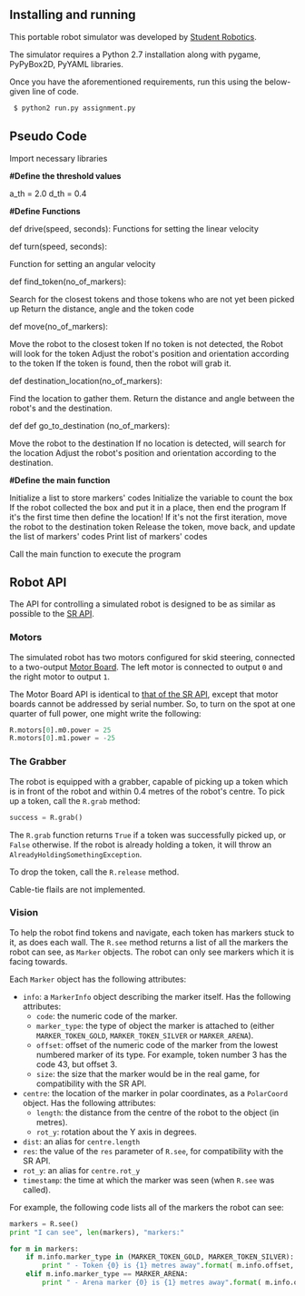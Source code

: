 Installing and running
----------------------
This portable robot simulator was developed by [Student Robotics](https://studentrobotics.org).

The simulator requires a Python 2.7 installation along with pygame, PyPyBox2D, PyYAML libraries. 

Once you have the aforementioned requirements, run this using the below-given line of code. 
```bash
 $ python2 run.py assignment.py
```

**Pseudo Code**
-------------


Import necessary libraries

**#Define the threshold values**



a_th = 2.0
d_th = 0.4

**#Define Functions**

def drive(speed, seconds):
Functions for setting the linear velocity

def turn(speed, seconds):

Function for setting an angular velocity

def find_token(no_of_markers):

 Search for the closest tokens and those tokens who are not yet been picked up
 Return the distance, angle and the token code

def move(no_of_markers):

 Move the robot to the closest token
 If no token is not detected, the Robot will look for the token
 Adjust the robot's position and orientation according to the token
 If the token is found, then the robot will grab it.

def destination_location(no_of_markers):

 Find the location to gather them.
 Return the distance and angle between the robot's and the destination.

def def go_to_destination (no_of_markers):

 Move the robot to the destination
 If no location is detected, will search for the location
 Adjust the robot's position and orientation according to the destination.

**#Define the main function**

Initialize a list to store markers' codes
Initialize the variable to count the box
If the robot collected the box and put it in a place, then end the program
If it's the first time then define the location!
If it's not the first iteration, move the robot to the destination token
Release the token, move back, and update the list of markers' codes
Print list of markers' codes

Call the main function to execute the program


Robot API
---------

The API for controlling a simulated robot is designed to be as similar as possible to the [SR API][sr-api].

### Motors ###

The simulated robot has two motors configured for skid steering, connected to a two-output [Motor Board](https://studentrobotics.org/docs/kit/motor_board). The left motor is connected to output `0` and the right motor to output `1`.

The Motor Board API is identical to [that of the SR API](https://studentrobotics.org/docs/programming/sr/motors/), except that motor boards cannot be addressed by serial number. So, to turn on the spot at one quarter of full power, one might write the following:

```python
R.motors[0].m0.power = 25
R.motors[0].m1.power = -25
```

### The Grabber ###

The robot is equipped with a grabber, capable of picking up a token which is in front of the robot and within 0.4 metres of the robot's centre. To pick up a token, call the `R.grab` method:

```python
success = R.grab()
```

The `R.grab` function returns `True` if a token was successfully picked up, or `False` otherwise. If the robot is already holding a token, it will throw an `AlreadyHoldingSomethingException`.

To drop the token, call the `R.release` method.

Cable-tie flails are not implemented.

### Vision ###

To help the robot find tokens and navigate, each token has markers stuck to it, as does each wall. The `R.see` method returns a list of all the markers the robot can see, as `Marker` objects. The robot can only see markers which it is facing towards.

Each `Marker` object has the following attributes:

* `info`: a `MarkerInfo` object describing the marker itself. Has the following attributes:
  * `code`: the numeric code of the marker.
  * `marker_type`: the type of object the marker is attached to (either `MARKER_TOKEN_GOLD`, `MARKER_TOKEN_SILVER` or `MARKER_ARENA`).
  * `offset`: offset of the numeric code of the marker from the lowest numbered marker of its type. For example, token number 3 has the code 43, but offset 3.
  * `size`: the size that the marker would be in the real game, for compatibility with the SR API.
* `centre`: the location of the marker in polar coordinates, as a `PolarCoord` object. Has the following attributes:
  * `length`: the distance from the centre of the robot to the object (in metres).
  * `rot_y`: rotation about the Y axis in degrees.
* `dist`: an alias for `centre.length`
* `res`: the value of the `res` parameter of `R.see`, for compatibility with the SR API.
* `rot_y`: an alias for `centre.rot_y`
* `timestamp`: the time at which the marker was seen (when `R.see` was called).

For example, the following code lists all of the markers the robot can see:

```python
markers = R.see()
print "I can see", len(markers), "markers:"

for m in markers:
    if m.info.marker_type in (MARKER_TOKEN_GOLD, MARKER_TOKEN_SILVER):
        print " - Token {0} is {1} metres away".format( m.info.offset, m.dist )
    elif m.info.marker_type == MARKER_ARENA:
        print " - Arena marker {0} is {1} metres away".format( m.info.offset, m.dist )
```

[sr-api]: https://studentrobotics.org/docs/programming/sr/
